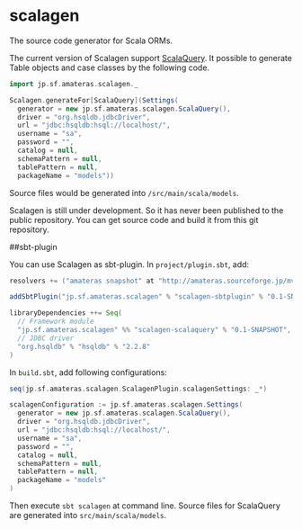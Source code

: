 scalagen
========

The source code generator for Scala ORMs.

The current version of Scalagen support [ScalaQuery](http://scalaquery.org/).
It possible to generate Table objects and case classes by the following code.

```scala
import jp.sf.amateras.scalagen._

Scalagen.generateFor[ScalaQuery](Settings(
  generator = new jp.sf.amateras.scalagen.ScalaQuery(),
  driver = "org.hsqldb.jdbcDriver",
  url = "jdbc:hsqldb:hsql://localhost/",
  username = "sa",
  password = "",
  catalog = null,
  schemaPattern = null,
  tablePattern = null,
  packageName = "models"))
```

Source files would be generated into ```/src/main/scala/models```.

Scalagen is still under development. So it has never been published to the public repository.
You can get source code and build it from this git repository.

##sbt-plugin

You can use Scalagen as sbt-plugin. In ```project/plugin.sbt```, add:

```scala
resolvers += ("amateras snapshot" at "http://amateras.sourceforge.jp/mvn-snapshot/")

addSbtPlugin("jp.sf.amateras.scalagen" % "scalagen-sbtplugin" % "0.1-SNAPSHOT")

libraryDependencies ++= Seq(
  // Framework module
  "jp.sf.amateras.scalagen" %% "scalagen-scalaquery" % "0.1-SNAPSHOT",
  // JDBC driver
  "org.hsqldb" % "hsqldb" % "2.2.8"
)
```

In ```build.sbt```, add following configurations:

```scala
seq(jp.sf.amateras.scalagen.ScalagenPlugin.scalagenSettings: _*)

scalagenConfiguration := jp.sf.amateras.scalagen.Settings(
  generator = new jp.sf.amateras.scalagen.ScalaQuery(),
  driver = "org.hsqldb.jdbcDriver",
  url = "jdbc:hsqldb:hsql://localhost/",
  username = "sa",
  password = "",
  catalog = null,
  schemaPattern = null,
  tablePattern = null,
  packageName = "models"
)
```

Then execute ```sbt scalagen``` at command line. Source files for ScalaQuery are generated into ```src/main/scala/models```.